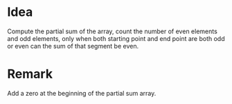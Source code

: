 # Idea

Compute the partial sum of the array, count the number of even elements and odd elements, only when both starting point and end point are both odd or even can the sum of that segment be even.

# Remark

Add a zero at the beginning of the partial sum array.
